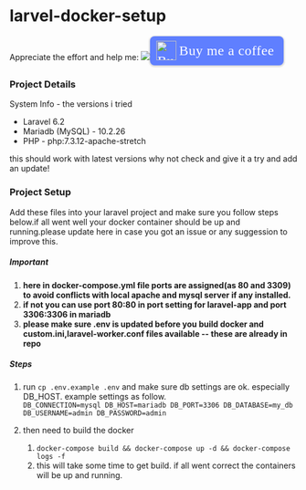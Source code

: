 # larvel-docker-setup

Appreciate the effort and help me: <a href="https://www.paypal.com/cgi-bin/webscr?cmd=_s-xclick&hosted_button_id=V7CYQD2WJQBCQ&source=url"><img src="https://www.paypalobjects.com/en_US/i/btn/btn_donate_LG.gif"></a><style>.bmc-button img{height: 34px !important;width: 35px !important;margin-bottom: 1px !important;box-shadow: none !important;border: none !important;vertical-align: middle !important;}.bmc-button{padding: 7px 15px 7px 10px !important;line-height: 35px !important;height:51px !important;text-decoration: none !important;display:inline-flex !important;color:#ffffff !important;background-color:#5F7FFF !important;border-radius: 8px !important;border: 1px solid transparent !important;font-size: 24px !important;letter-spacing:0.6px !important;box-shadow: 0px 1px 2px rgba(190, 190, 190, 0.5) !important;-webkit-box-shadow: 0px 1px 2px 2px rgba(190, 190, 190, 0.5) !important;margin: 0 auto !important;font-family:'Cookie', cursive !important;-webkit-box-sizing: border-box !important;box-sizing: border-box !important;}.bmc-button:hover, .bmc-button:active, .bmc-button:focus {-webkit-box-shadow: 0px 1px 2px 2px rgba(190, 190, 190, 0.5) !important;text-decoration: none !important;box-shadow: 0px 1px 2px 2px rgba(190, 190, 190, 0.5) !important;opacity: 0.85 !important;color:#ffffff !important;}</style><link href="https://fonts.googleapis.com/css?family=Cookie" rel="stylesheet"><a class="bmc-button" target="_blank" href="https://www.buymeacoffee.com/yTYPz7b"><img src="https://cdn.buymeacoffee.com/buttons/bmc-new-btn-logo.svg" alt="Buy me a coffee"><span style="margin-left:5px;font-size:24px !important;">Buy me a coffee</span></a>

### Project Details ###

System Info - the versions i tried
* Laravel 6.2
* Mariadb (MySQL) - 10.2.26
* PHP - php:7.3.12-apache-stretch


this should work with latest versions why not check and give it a try and add an update! 

### Project Setup ###
Add these files into your laravel project and make sure you follow steps below.if all went well your docker container should be up and running.please update here in case you got an issue or any suggession to improve this.

##### Important #####
1.  **here in docker-compose.yml file ports are assigned(as 80 and 3309) to avoid conflicts with local apache and mysql server if any installed.** 
2.  **if not you can use port 80:80 in port setting for laravel-app and port 3306:3306 in mariadb**
3.  **please make sure .env is updated before you build docker and custom.ini,laravel-worker.conf files available -- these are already in repo**

##### Steps #####
1.  run `cp .env.example .env` and make sure db settings are ok. especially DB_HOST.
    example settings as follow.      
    `DB_CONNECTION=mysql
      DB_HOST=mariadb
      DB_PORT=3306
      DB_DATABASE=my_db
      DB_USERNAME=admin
      DB_PASSWORD=admin`
    
2.  then need to build the docker
    1.  `docker-compose build && docker-compose up -d && docker-compose logs -f`
    2.  this will take some time to get build.
        if all went correct the containers will be up and running.
